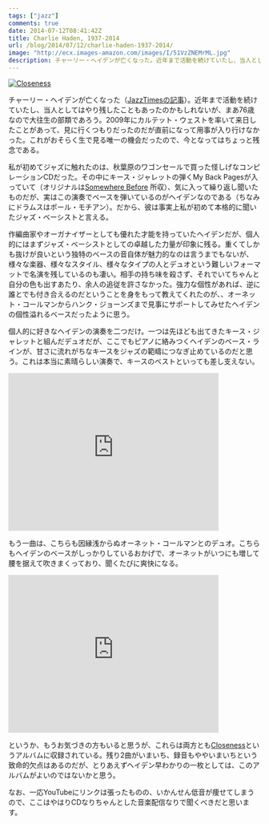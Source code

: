 ```yaml
---
tags: ["jazz"]
comments: true
date: 2014-07-12T08:41:42Z
title: Charlie Haden, 1937-2014
url: /blog/2014/07/12/charlie-haden-1937-2014/
image: "http://ecx.images-amazon.com/images/I/51VzZNEMrML.jpg"
description: チャーリー・ヘイデンが亡くなった。近年まで活動を続けていたし、当人としてはやり残したこともあったのかもしれないが、まあ76歳なので大往生の部類であろう。2009年にカルテット・ウェストを率いて来日したことがあって、見に行くつもりだったのだが直前になって用事が入り行けなかった。これがおそらく生で見る唯一の機会だったので、今となってはちょっと残念である。
---
```

<a href="http://www.amazon.co.jp/exec/obidos/ASIN/B0000070O1/myhumangetsme-22/ref=nosim/" name="amazletlink" target="_blank"><img src="http://ecx.images-amazon.com/images/I/51VzZNEMrML.jpg" alt="Closeness" style="border: none;" /></a>

チャーリー・ヘイデンが亡くなった（[JazzTimesの記事](http://jazztimes.com/articles/134695-charlie-haden-dead-at-76)）。近年まで活動を続けていたし、当人としてはやり残したこともあったのかもしれないが、まあ76歳なので大往生の部類であろう。2009年にカルテット・ウェストを率いて来日したことがあって、見に行くつもりだったのだが直前になって用事が入り行けなかった。これがおそらく生で見る唯一の機会だったので、今となってはちょっと残念である。

私が初めてジャズに触れたのは、秋葉原のワゴンセールで買った怪しげなコンピレーションCDだった。その中にキース・ジャレットの弾くMy Back Pagesが入っていて（オリジナルは<a href="http://www.amazon.co.jp/exec/obidos/ASIN/B0006M4SP0/myhumangetsme-22/ref=nosim/" name="amazletlink" target="_blank">Somewhere Before</a>
所収）、気に入って繰り返し聞いたものだが、実はこの演奏でベースを弾いているのがヘイデンなのである（ちなみにドラムスはポール・モチアン）。だから、彼は事実上私が初めて本格的に聞いたジャズ・ベーシストと言える。

作編曲家やオーガナイザーとしても優れた才能を持っていたヘイデンだが、個人的にはまずジャズ・ベーシストとしての卓越した力量が印象に残る。重くてしかも抜けが良いという独特のベースの音自体が魅力的なのは言うまでもないが、様々な楽器、様々なスタイル、様々なタイプの人とデュオという難しいフォーマットで名演を残しているのも凄い。相手の持ち味を殺さず、それでいてちゃんと自分の色も出すあたり、余人の追従を許さなかった。強力な個性があれば、逆に誰とでも付き合えるのだということを身をもって教えてくれたのが、、オーネット・コールマンからハンク・ジョーンズまで見事にサポートしてみせたヘイデンの個性溢れるベースだったように思う。

個人的に好きなヘイデンの演奏を二つだけ。一つは先ほども出てきたキース・ジャレットと組んだデュオだが、ここでもピアノに絡みつくヘイデンのベース・ラインが、甘さに流れがちなキースをジャズの範疇につなぎ止めているのだと思う。これは本当に素晴らしい演奏で、キースのベストといっても差し支えない。

<iframe width="420" height="315" src="https://www.youtube.com/embed/qY5USW9w8rg" frameborder="0" allowfullscreen></iframe>

もう一曲は、こちらも因縁浅からぬオーネット・コールマンとのデュオ。こちらもヘイデンのベースがしっかりしているおかげで、オーネットがいつにも増して腰を据えて吹きまくっており、聞くたびに爽快になる。

<iframe width="420" height="315" src="https://www.youtube.com/embed/qN0TNNSlaX0" frameborder="0" allowfullscreen></iframe>

というか、もうお気づきの方もいると思うが、これらは両方とも<a href="http://www.amazon.co.jp/exec/obidos/ASIN/B0000070O1/myhumangetsme-22/ref=nosim/" name="amazletlink" target="_blank">Closeness</a>というアルバムに収録されている。残り2曲がいまいち、録音もややいまいちという致命的欠点はあるのだが、とりあえずヘイデン早わかりの一枚としては、このアルバムがよいのではないかと思う。

なお、一応YouTubeにリンクは張ったものの、いかんせん低音が痩せてしまうので、ここはやはりCDなりちゃんとした音楽配信なりで聞くべきだと思います。
